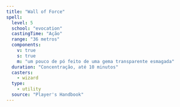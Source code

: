```yaml
---
title: "Wall of Force"
spell:
  level: 5
  school: "evocation"
  castingTime: "Ação"
  range: "36 metros"
  components:
    v: true
    s: true
    m: "um pouco de pó feito de uma gema transparente esmagada"
  duration: "Concentração, até 10 minutos"
  casters:
    - wizard
  type:
    - utility
  source: "Player's Handbook"
---
```

